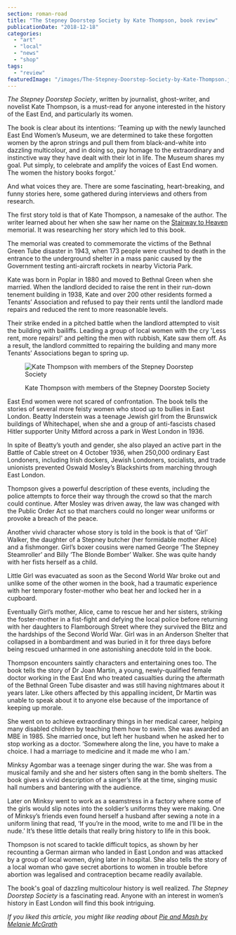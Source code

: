 ```yaml
---
section: roman-road
title: "The Stepney Doorstep Society by Kate Thompson, book review"
publicationDate: "2018-12-18"
categories: 
  - "art"
  - "local"
  - "news"
  - "shop"
tags: 
  - "review"
featuredImage: "/images/The-Stepney-Doorstep-Society-by-Kate-Thompson.jpg"
---
```


_The Stepney Doorstep Society_, written by journalist, ghost-writer, and novelist Kate Thompson, is a must-read for anyone interested in the history of the East End, and particularly its women.

The book is clear about its intentions: ‘Teaming up with the newly launched East End Women’s Museum, we are determined to take these forgotten women by the apron strings and pull them from black-and-white into dazzling multicolour, and in doing so, pay homage to the extraordinary and instinctive way they have dealt with their lot in life. The Museum shares my goal. Put simply, to celebrate and amplify the voices of East End women. The women the history books forgot.’

And what voices they are. There are some fascinating, heart-breaking, and funny stories here, some gathered during interviews and others from research.

The first story told is that of Kate Thompson, a namesake of the author. The writer learned about her when she saw her name on the [Stairway to Heaven](https://romanroadlondon.com/bethnal-green-tube-disaster-stairway-heaven/) memorial. It was researching her story which led to this book.

The memorial was created to commemorate the victims of the Bethnal Green Tube disaster in 1943, when 173 people were crushed to death in the entrance to the underground shelter in a mass panic caused by the Government testing anti-aircraft rockets in nearby Victoria Park.

Kate was born in Poplar in 1880 and moved to Bethnal Green when she married. When the landlord decided to raise the rent in their run-down tenement building in 1938, Kate and over 200 other residents formed a Tenants’ Association and refused to pay their rents until the landlord made repairs and reduced the rent to more reasonable levels.

Their strike ended in a pitched battle when the landlord attempted to visit the building with bailiffs. Leading a group of local women with the cry 'Less rent, more repairs!' and pelting the men with rubbish, Kate saw them off. As a result, the landlord committed to repairing the building and many more Tenants’ Associations began to spring up.

<figure>

![Kate Thompson with members of the Stepney Doorstep Society](/images/Author-with-Stepney-Doorstep-Society-300x225.jpg)

<figcaption>

Kate Thompson with members of the Stepney Doorstep Society

</figcaption>

</figure>

East End women were not scared of confrontation. The book tells the stories of several more feisty women who stood up to bullies in East London. Beatty Inderstein was a teenage Jewish girl from the Brunswick buildings of Whitechapel, when she and a group of anti-fascists chased Hitler supporter Unity Mitford across a park in West London in 1936.

In spite of Beatty’s youth and gender, she also played an active part in the Battle of Cable street on 4 October 1936, when 250,000 ordinary East Londoners, including Irish dockers, Jewish Londoners, socialists, and trade unionists prevented Oswald Mosley’s Blackshirts from marching through East London.

Thompson gives a powerful description of these events, including the police attempts to force their way through the crowd so that the march could continue. After Mosley was driven away, the law was changed with the Public Order Act so that marchers could no longer wear uniforms or provoke a breach of the peace.

Another vivid character whose story is told in the book is that of ‘Girl’ Walker, the daughter of a Stepney butcher (her formidable mother Alice) and a fishmonger. Girl’s boxer cousins were named George ‘The Stepney Steamroller’ and Billy ‘The Blonde Bomber’ Walker. She was quite handy with her fists herself as a child.

Little Girl was evacuated as soon as the Second World War broke out and unlike some of the other women in the book, had a traumatic experience with her temporary foster-mother who beat her and locked her in a cupboard.

Eventually Girl’s mother, Alice, came to rescue her and her sisters, striking the foster-mother in a fist-fight and defying the local police before returning with her daughters to Flamborough Street where they survived the Blitz and the hardships of the Second World War. Girl was in an Anderson Shelter that collapsed in a bombardment and was buried in it for three days before being rescued unharmed in one astonishing anecdote told in the book.

Thompson encounters saintly characters and entertaining ones too. The book tells the story of Dr Joan Martin, a young, newly-qualified female doctor working in the East End who treated casualties during the aftermath of the Bethnal Green Tube disaster and was still having nightmares about it years later. Like others affected by this appalling incident, Dr Martin was unable to speak about it to anyone else because of the importance of keeping up morale.

She went on to achieve extraordinary things in her medical career, helping many disabled children by teaching them how to swim. She was awarded an MBE in 1985. She married once, but left her husband when he asked her to stop working as a doctor. ‘Somewhere along the line, you have to make a choice. I had a marriage to medicine and it made me who I am.'

Minksy Agombar was a teenage singer during the war. She was from a musical family and she and her sisters often sang in the bomb shelters. The book gives a vivid description of a singer’s life at the time, singing music hall numbers and bantering with the audience.

Later on Minksy went to work as a seamstress in a factory where some of the girls would slip notes into the soldier’s uniforms they were making. One of Minksy’s friends even found herself a husband after sewing a note in a uniform lining that read, ‘If you’re in the mood, write to me and I’ll be in the nude.’ It’s these little details that really bring history to life in this book.

Thompson is not scared to tackle difficult topics, as shown by her recounting a German airman who landed in East London and was attacked by a group of local women, dying later in hospital. She also tells the story of a local woman who gave secret abortions to women in trouble before abortion was legalised and contraception became readily available.

The book's goal of dazzling multicolour history is well realized. _The Stepney Doorstep Society_ is a fascinating read. Anyone with an interest in women’s history in East London will find this book intriguing.

_If you liked this article, you might like reading about [Pie and Mash by Melanie McGrath](https://romanroadlondon.com/pie-and-mash-melanie-mcgrath-book-review/)_


